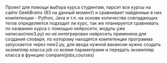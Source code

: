 Проект для помощи выбора курса студентам, парсит все курсы на сайте GeekBrains (83 на данный момент) и сравнивает найденные в них компетенции - Python, Java и т.п.
на основе количества совпадающих тегов определяется подходит ли курс, так же планируется сравнивать по названию курса с помощью нейросети, модуль уже написан(new3.py) но не интегрирован
нейросеть применена для создания словаря, по которому находятся компетенции
программа запускается через new2.py, для ввода нужной вакансии нужно создать экземпляр класса job со всеми параметрами и передать экземпляр класса в функцию compare(jobs,courses) 
